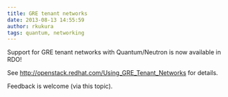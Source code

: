 ```yaml
---
title: GRE tenant networks
date: 2013-08-13 14:55:59
author: rkukura
tags: quantum, networking
---
```


Support for GRE tenant networks with Quantum/Neutron is now available in RDO!

See http://openstack.redhat.com/Using_GRE_Tenant_Networks  for details.

Feedback is welcome (via this topic).
